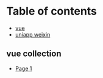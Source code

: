 # Table of contents

* [vue](README.md)
* [uniapp weixin](uniapp-weixin.md)

## vue collection

* [Page 1](vue-collection/page-1.md)
